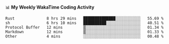 <!--
**stamp711/stamp711** is a ✨ _special_ ✨ repository because its `README.md` (this file) appears on your GitHub profile.

Here are some ideas to get you started:

- 🔭 I’m currently working on ...
- 🌱 I’m currently learning ...
- 👯 I’m looking to collaborate on ...
- 🤔 I’m looking for help with ...
- 💬 Ask me about ...
- 📫 How to reach me: ...
- 😄 Pronouns: ...
- ⚡ Fun fact: ...
-->

📊 **My Weekly WakaTime Coding Activity**

<!--START_SECTION:waka-->

```text
Rust              8 hrs 29 mins   ██████████████░░░░░░░░░░░   55.69 %
sh                6 hrs 10 mins   ██████████░░░░░░░░░░░░░░░   40.51 %
Protocol Buffer   12 mins         ▒░░░░░░░░░░░░░░░░░░░░░░░░   01.34 %
Markdown          12 mins         ▒░░░░░░░░░░░░░░░░░░░░░░░░   01.33 %
Other             4 mins          ░░░░░░░░░░░░░░░░░░░░░░░░░   00.48 %
```

<!--END_SECTION:waka-->
